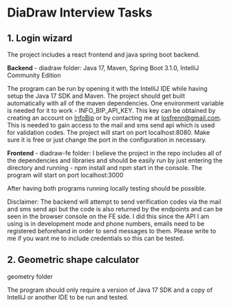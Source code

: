 # DiaDraw Interview Tasks

<h2>1. Login wizard</h2>

The project includes a react frontend and java spring boot backend. 

<b>Backend</b> - diadraw folder:
Java 17, Maven, Spring Boot 3.1.0, IntelliJ Community Edition

The program can be run by opening it with the IntelliJ IDE while having setup the Java 17 SDK and Maven. 
The project should get built automatically with all of the maven dependencies.
One environment variable is needed for it to work - INFO_BIP_API_KEY. This key can be obtained by creating an account on <a href="https://www.infobip.com">InfoBip</a> or by contacting me at 
losfrenn@gmail.com. This is needed to gain access to the mail and sms send api which is used for validation codes. The project will start on port localhost:8080. Make sure it is free or
just change the port in the configuration in necessary.

<b>Frontend</b> - diadraw-fe folder:
I believe the project in the repo includes all of the dependencies and libraries and should be easily run by just entering the directory and running - npm install and npm start in the console. The program will start on port
localhost:3000

After having both programs running locally testing should be possible. 

Disclaimer: The backend will attempt to send verification codes via the mail and sms send api but the code is also returned by the endpoints and can be seen in the browser console on the FE side. I did this
since the API I am using is in development mode and phone numbers, emails need to be registered beforehand in order to send messages to them. Please write to me if you want me to include credentials so this can
be tested.

<h2>2. Geometric shape calculator</h2>

geometry folder

The program should only require a version of Java 17 SDK and a copy of IntelliJ or another IDE to be run and tested.
